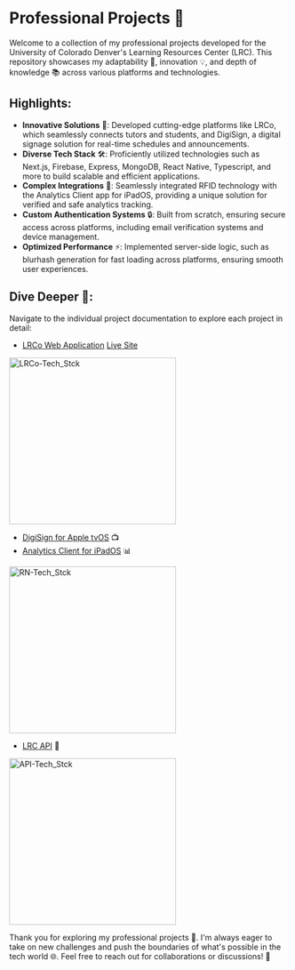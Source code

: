 # Professional Projects 🌟

Welcome to a collection of my professional projects developed for the University of Colorado Denver's Learning Resources Center (LRC). This repository showcases my adaptability 🔄, innovation 💡, and depth of knowledge 📚 across various platforms and technologies.
## Highlights: 
- **Innovative Solutions**  🚀: Developed cutting-edge platforms like LRCo, which seamlessly connects tutors and students, and DigiSign, a digital signage solution for real-time schedules and announcements. 
- **Diverse Tech Stack**  🛠️: Proficiently utilized technologies such as Next.js, Firebase, Express, MongoDB, React Native, Typescript, and more to build scalable and efficient applications. 
- **Complex Integrations**  🔗: Seamlessly integrated RFID technology with the Analytics Client app for iPadOS, providing a unique solution for verified and safe analytics tracking. 
- **Custom Authentication Systems**  🔒: Built from scratch, ensuring secure access across platforms, including email verification systems and device management. 
- **Optimized Performance**  ⚡: Implemented server-side logic, such as blurhash generation for fast loading across platforms, ensuring smooth user experiences.
## Dive Deeper 🌊:

Navigate to the individual project documentation to explore each project in detail: 
- [LRCo Web Application](https://github.com/ctheil/professional-projects/blob/main/docs/lrco.md)  [Live Site](https://ctheiltutoring.vercel.app/learning-resources-center/docs)

<img width="300" alt="LRCo-Tech_Stck" src="https://github.com/ctheil/professional-projects/assets/86980706/2884ef35-448f-43e9-a5b5-4211d0246939"> 

- [DigiSign for Apple tvOS](https://github.com/ctheil/professional-projects/blob/main/docs/DigiSign.md)  📺 
- [Analytics Client for iPadOS](https://github.com/ctheil/professional-projects/blob/main/docs/analytics-client.md)  📊

<img width="300" alt="RN-Tech_Stck" src="https://github.com/ctheil/professional-projects/assets/86980706/e9ffd7c6-e793-4564-bf25-b09caa84009b"> 

- [LRC API](https://github.com/ctheil/professional-projects/blob/main/docs/lrc-api.md)  💾

<img width="300" alt="API-Tech_Stck" src="https://github.com/ctheil/professional-projects/assets/86980706/c3c56789-3cb5-40a2-a406-aae454d0e447">

Thank you for exploring my professional projects 🙏. I'm always eager to take on new challenges and push the boundaries of what's possible in the tech world 🌐. Feel free to reach out for collaborations or discussions! 💬
